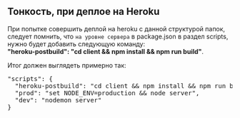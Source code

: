 ## Тонкость, при деплое на Heroku
При попытке совершить деплой на heroku с данной структурой папок, следует помнить,
что `на уровне сервера` в package.json в раздел scripts, нужно будет добавить следующую команду:  
**"heroku-postbuild": "cd client && npm install && npm run build"**.

Итог должен выглядеть примерно так:

<pre>
"scripts": {
  "heroku-postbuild": "cd client && npm install && npm run build",  
  "prod": "set NODE_ENV=production && node server",  
  "dev": "nodemon server"   
}
</pre>
